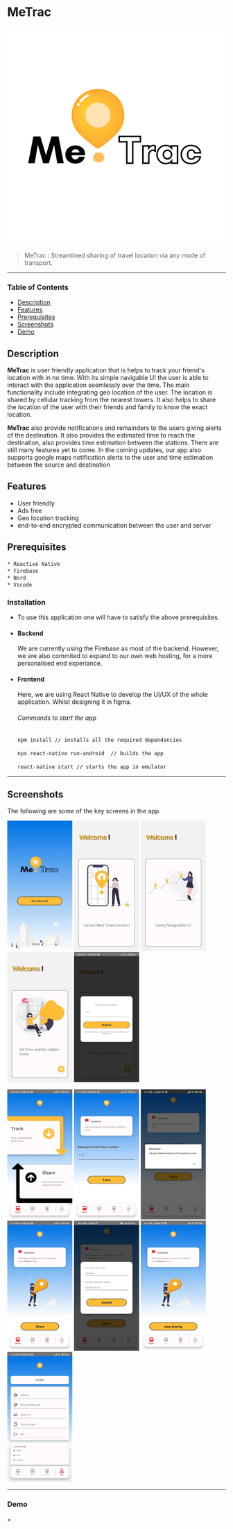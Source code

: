 # MeTrac
![Logo](https://github.com/bilal-aamer/MeTrac/blob/cee74025cdc456acd293832dc6f674aec0c36c95/MeTrac/assets/logo.png?raw=true)

>MeTrac :  Streamlined sharing of travel location via any mode of transport.
----
### Table of Contents

- [Description](#description)
- [Features](#features)
- [Prerequisites](#prerequisites)
- [Screenshots](#screenshots)
- [Demo](#demo)

## Description
  **MeTrac** is user friendly application that is helps to track your friend's location with in no time. With its simple navigable UI the user is able to interact with the application seemlessly over the time. The main functionality include integrating geo location of the user. The location is shared by cellular tracking from the nearest towers. It also helps to share the location of the user with their friends and family to know the exact location.
  
  **MeTrac** also provide notifications and remainders to the users giving alerts of the destination. It also provides the estimated time to reach the destination, also provides time estimation between the stations. There are still many features yet to come.  In the coming updates, our app also supports google maps notification alerts to the user and time estimation between the source and destination
  
  
  ## Features
  - User friendly
  - Ads free
  - Geo location tracking
  - end-to-end encrypted communication between the user and server
  
   
  ## Prerequisites
    * Reactive Native
    * Firebase
    * Nord
    * Vscode
  ### Installation
 * To use this application one will have to satisfy the above  prerequisites.
 
 * #### Backend
    We are currently using the Firebase as most of the backend. However, we are also commited to expand to our own web hosting, for a more personalised end experiance.
    
 * #### Frontend
    Here, we are using React Native to develop the UI/UX of the whole application. Whilst designing it in figma.
    
    ###### Commands to start the app 
    
    ``` npm install // installs all the required dependencies ```
    
    ``` npx react-native run-android  // builds the app ```
    
    ``` react-native start // starts the app in emulator ```



----
  ## Screenshots
  The following are some of the key screens in the app.
  
  <img src="https://github.com/bilal-aamer/MeTrac/blob/app/MeTrac/assets/Screenshot_20211221-114214_MeTrac%20(1).jpg" width="150" height="300"> <img src="https://github.com/bilal-aamer/MeTrac/blob/app/MeTrac/assets/Screenshot_20211221-114222_MeTrac%20(1).jpg" width="150" height="300"> <img src="https://github.com/bilal-aamer/MeTrac/blob/app/MeTrac/assets/Screenshot_20211221-114230_MeTrac%20(1).jpg" width="150" height="300"> <img src="https://github.com/bilal-aamer/MeTrac/blob/app/MeTrac/assets/Screenshot_20211221-114238_MeTrac%20(1).jpg" width="150" height="300"> <img src="https://github.com/bilal-aamer/MeTrac/blob/app/MeTrac/assets/Screenshot_2021-12-21-16-08-16-199_com.metrac%20(1).jpg" width="150" height="300"> 
  
  <img src="https://github.com/bilal-aamer/MeTrac/blob/app/MeTrac/assets/Screenshot_2021-12-21-16-09-22-456_com.metrac%20(1).jpg" width="150" height="300"> <img src="https://github.com/bilal-aamer/MeTrac/blob/app/MeTrac/assets/Screenshot_2021-12-21-16-10-04-606_com.metrac%20(1).jpg" width="150" height="300"> <img src="https://github.com/bilal-aamer/MeTrac/blob/app/MeTrac/assets/Screenshot_2021-12-21-16-10-29-775_com.metrac%20(1).jpg" width="150" height="300"> <img src="https://github.com/bilal-aamer/MeTrac/blob/app/MeTrac/assets/Screenshot_2021-12-21-16-11-02-911_com.metrac%20(1).jpg" width="150" height="300"> <img src="https://github.com/bilal-aamer/MeTrac/blob/app/MeTrac/assets/Screenshot_2021-12-22-10-37-36-553_com.metrac.jpg" width="150" height="300" >
 <img src="https://github.com/bilal-aamer/MeTrac/blob/app/MeTrac/assets/Screenshot_2021-12-21-16-11-29-505_com.metrac%20(2).jpg" width="150" height="300">
 <img src="https://github.com/bilal-aamer/MeTrac/blob/app/MeTrac/assets/Screenshot_2021-12-21-16-12-22-485_com.metrac%20(1).jpg" width="150" height="300">
    
-----
  ### Demo
  
    
    
  
  
 
<
